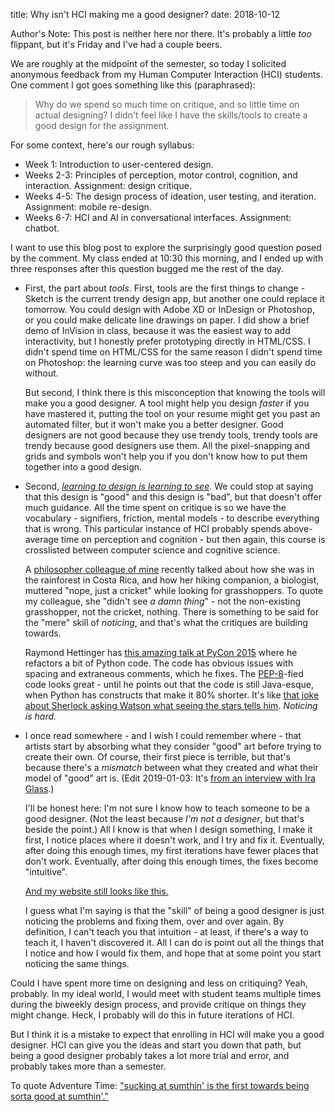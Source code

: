 title: Why isn't HCI making me a good designer?
date: 2018-10-12

Author's Note: This post is neither here nor there. It's probably a little *too* flippant, but it's Friday and I've had a couple beers.

We are roughly at the midpoint of the semester, so today I solicited anonymous feedback from my Human Computer Interaction (HCI) students. One comment I got goes something like this (paraphrased):

> Why do we spend so much time on critique, and so little time on actual designing? I didn't feel like I have the skills/tools to create a good design for the assignment.

For some context, here's our rough syllabus:

* Week 1: Introduction to user-centered design.
* Weeks 2-3: Principles of perception, motor control, cognition, and interaction. Assignment: design critique.
* Weeks 4-5: The design process of ideation, user testing, and iteration. Assignment: mobile re-design.
* Weeks 6-7: HCI and AI in conversational interfaces. Assignment: chatbot.

I want to use this blog post to explore the surprisingly good question posed by the comment. My class ended at 10:30 this morning, and I ended up with three responses after this question bugged me the rest of the day.

* First, the part about *tools*. First, tools are the first things to change - Sketch is the current trendy design app, but another one could replace it tomorrow. You could design with Adobe XD or InDesign or Photoshop, or you could make delicate line drawings on paper. I did show a brief demo of InVision in class, because it was the easiest way to add interactivity, but I honestly prefer prototyping directly in HTML/CSS. I didn't spend time on HTML/CSS for the same reason I didn't spend time on Photoshop: the learning curve was too steep and you can easily do without.

    But second, I think there is this misconception that knowing the tools will make you a good designer. A tool might help you design *faster* if you have mastered it, putting the tool on your resume might get you past an automated filter, but it won't make you a better designer. Good designers are not good because they use trendy tools, trendy tools are trendy because good designers use them. All the pixel-snapping and grids and symbols won't help you if you don't know how to put them together into a good design.

* Second, [*learning to design is learning to see*](https://ia.net/topics/learning-to-see). We could stop at saying that this design is "good" and this design is "bad", but that doesn't offer much guidance. All the time spent on critique is so we have the vocabulary - signifiers, friction, mental models - to describe everything that is wrong. This particular instance of HCI probably spends above-average time on perception and cognition - but then again, this course is crosslisted between computer science and cognitive science.

    A [philosopher colleague of mine](https://www.oxy.edu/faculty/clair-morrissey) recently talked about how she was in the rainforest in Costa Rica, and how her hiking companion, a biologist, muttered "nope, just a cricket" while looking for grasshoppers. To quote my colleague, she "didn't see *a damn thing*" - not the non-existing grasshopper, not the cricket, nothing. There is something to be said for the "mere" skill of *noticing*, and that's what the critiques are building towards.

    Raymond Hettinger has [this amazing talk at PyCon 2015](https://www.youtube.com/watch?v=wf-BqAjZb8M) where he refactors a bit of Python code. The code has obvious issues with spacing and extraneous comments, which he fixes. The [PEP-8](https://www.python.org/dev/peps/pep-0008/)-fied code looks great - until he points out that the code is still Java-esque, when Python has constructs that make it 80% shorter. It's like [that joke about Sherlock asking Watson what seeing the stars tells him](http://www.laughlab.co.uk/). *Noticing is hard.*

* I once read somewhere - and I wish I could remember where - that artists start by absorbing what they consider "good" art before trying to create their own. Of course, their first piece is terrible, but that's because there's a *mismatch* between what they created and what their model of "good" art is. (Edit 2019-01-03: It's [from an interview with Ira Glass](https://www.youtube.com/watch?v=X2wLP0izeJE).)

    I'll be honest here: I'm not sure I know how to teach someone to be a good designer. (Not the least because *I'm not a designer*, but that's beside the point.) All I know is that when I design something, I make it first, I notice places where it doesn't work, and I try and fix it. Eventually, after doing this enough times, my first iterations have fewer places that don't work. Eventually, after doing this enough times, the fixes become "intuitive".

    [And my website still looks like this.](https://justinnhli.com/)

    I guess what I'm saying is that the "skill" of being a good designer is just noticing the problems and fixing them, over and over again. By definition, I can't teach you that intuition - at least, if there's a way to teach it, I haven't discovered it. All I can do is point out all the things that I notice and how I would fix them, and hope that at some point you start noticing the same things.

Could I have spent more time on designing and less on critiquing? Yeah, probably. In my ideal world, I would meet with student teams multiple times during the biweekly design process, and provide critique on things they might change. Heck, I probably will do this in future iterations of HCI.

But I think it is a mistake to expect that enrolling in HCI will make you a good designer. HCI can give you the ideas and start you down that path, but being a good designer probably takes a lot more trial and error, and probably takes more than a semester.

To quote Adventure Time: ["sucking at sumthin' is the first towards being sorta good at sumthin'."](https://www.youtube.com/watch?v=DN43sCyEanA)
